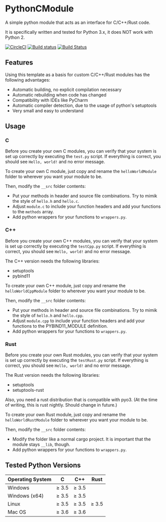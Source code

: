 # PythonCModule
A simple python module that acts as an interface for C/C++/Rust code.

It is specifically written and tested for Python 3.x, it does NOT work with Python 2.

[![CircleCI](https://circleci.com/gh/Finomnis/PythonCModule.svg?style=svg)](https://circleci.com/gh/Finomnis/PythonCModule)
[![Build status](https://ci.appveyor.com/api/projects/status/i2vbur3oauom6j4m?svg=true)](https://ci.appveyor.com/project/Finomnis/pythoncmodule)
[![Build Status](https://travis-ci.org/Finomnis/PythonCModule.svg?branch=master)](https://travis-ci.org/Finomnis/PythonCModule)

## Features
Using this template as a basis for custom C/C++/Rust modules has the following advantages:
* Automatic building, no explicit compilation necessary
* Automatic rebuilding when code has changed
* Compatibility with IDEs like PyCharm
* Automatic compiler detection, due to the usage of python's setuptools
* Very small and easy to understand

## Usage
### C
Before you create your own C modules, you can verify that your system is set up correctly by executing the ``test.py`` script.
If everything is correct, you should see ``Hello, world!`` and no error message.

To create your own C module, just copy and rename the ``helloWorldModule`` folder to wherever you want your module to be.

Then, modify the ``__src`` folder contents:
* Put your methods in header and source file combinations. Try to mimik the style of ``hello.h`` and ``hello.c``.
* Adjust ``module.c`` to include your function headers and add your functions to the ``methods`` array.
* Add python wrappers for your functions to ``wrappers.py``.

### C++
Before you create your own C++ modules, you can verify that your system is set up correctly by executing the ``testCpp.py`` script.
If everything is correct, you should see ``Hello, world!`` and no error message.

The C++ version needs the following libraries:
* setuptools
* pybind11

To create your own C++ module, just copy and rename the ``helloWorldCppModule`` folder to wherever you want your module to be.

Then, modify the ``__src`` folder contents:
* Put your methods in header and source file combinations. Try to mimik the style of ``hello.h`` and ``hello.cpp``.
* Adjust ``module.cpp`` to include your function headers and add your functions to the PYBIND11_MODULE definition.
* Add python wrappers for your functions to ``wrappers.py``.

### Rust
Before you create your own Rust modules, you can verify that your system is set up correctly by executing the ``testRust.py`` script.
If everything is correct, you should see ``Hello, world!`` and no error message.

The Rust version needs the following libraries:
* setuptools
* setuptools-rust

Also, you need a rust distribution that is compatible with pyo3.
(At the time of writing, this is rust nightly. Should change in future.)

To create your own Rust module, just copy and rename the ``helloWorldRustModule`` folder to wherever you want your module to be.

Then, modify the ``__src`` folder contents:
* Modify the folder like a normal cargo project. It is important that the module stays ``__lib``, though.
* Add python wrappers for your functions to ``wrappers.py``.


## Tested Python Versions

| Operating System |     C     |    C++    |   Rust   |
| ---------------- |:---------:|:---------:|:--------:|
| Windows          | &ge; 3.5  | &ge; 3.5  |          |
| Windows (x64)    | &ge; 3.5  | &ge; 3.5  |          |
| Linux            | &ge; 3.5  | &ge; 3.5  | &ge; 3.5 |
| Mac OS           | &ge; 3.6  | &ge; 3.6  |          |

